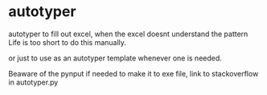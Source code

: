 # autotyper
autotyper to fill out excel, when the excel doesnt understand the pattern
Life is too short to do this manually. 

or just to use as an autotyper template whenever one is needed.

Beaware of the pynput if needed to make it to exe file, link to stackoverflow in autotyper.py
